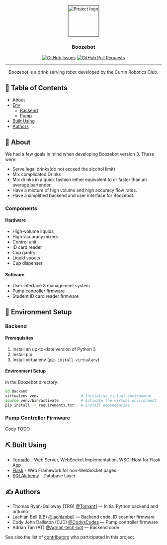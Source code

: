 <p align="center">
  <a href="" rel="noopener">
 <img height=100px src="https://user-images.githubusercontent.com/19360256/156537333-340bcb79-be3e-447a-8bd4-e26a77aff7da.svg" alt="Project logo"></a>
</p>

<h3 align="center">Boozebot</h3>

<div align="center">

<!--   [![Status](https://img.shields.io/badge/status-active-success.svg)]() -->
  [![GitHub Issues](https://img.shields.io/github/issues/curtinrobotics/Boozebot.svg)](https://github.com/curtinrobotics/Boozebot/issues)
  [![GitHub Pull Requests](https://img.shields.io/github/issues-pr/curtinrobotics/Boozebot.svg)](https://github.com/curtinrobotics/Boozebot/pulls)
<!--   [![License](https://img.shields.io/badge/license-MIT-blue.svg)](/LICENSE) -->

</div>

---

<p align="center"> Boozebot is a drink serving robot developed by the Curtin Robotics Club.
    <br>
</p>

## 📝 Table of Contents

- [About](#about)
- [Env](#env)
  - [Backend](#backend)
  - [Pump](#pump)
- [Built Using](#built_using)
- [Authors](#authors)

## 🧐 About <a name="about"></a>
We had a few goals in mind when developing Boozebot version 3. These were:
 - Serve legal drinks(do not exceed the alcohol limit)
 - Mix complicated Drinks
 - Mix drinks in a quick fashion either equivalent to or faster than an average bartender.
 - Have a mixture of high volume and high accuracy flow rates.
 - Have a simplified backend and user interface for Boozebot.

### Components
#### Hardware
- High-volume liquids
- High-accuracy mixers
- Control unit
- ID card reader
- Cup gantry
- Liquid spouts
- Cup dispenser

#### Software
- User interface & management system
- Pump controller firmware
- Student ID card reader firmware

## 🔧 Environment Setup <a name="env"></a>
### Backend <a name="backend"></a>
#### Prerequisites
1. Install an up-to-date version of Python 3
2. Install pip
3. Install virtualenv (`pip install virtualenv`)

#### Environment Setup
In the Boozebot directory:
```sh
cd Backend
virtualenv venv                   # Initialise virtual environment
source venv/bin/activate          # Activate the virtual environment
pip install -r requirements.txt   # Install dependencies
```

### Pump Controller Firmware <a name="pump"></a>
Cody TODO

## ⛏️ Built Using <a name = "built_using"></a>
- [Tornado](https://www.tornadoweb.org/) - Web Server, WebSocket Implementation, WSGI Host for Flask App
- [Flask](https://flask.palletsprojects.com) - Web Framework for non-WebSocket pages
- [SQLAlchemy](http://www.sqlalchemy.org) - Database Layer

## ✍️ Authors <a name = "authors"></a>
- Thomas Ryan-Galloway (TRG) [@Tomant1](https://github.com/Tomant1) &mdash; Initial Python backend and arduino
- Lachlan Bell (LB) [@lachlanbell](https://github.com/lachlanbell) &mdash; Backend code, ID scanner firmware
- Cody John Dalliston (CJD) [@CodysCodes](https://github.com/CodysCodes) &mdash; Pump controller firmware
- Adrian Tan (AT) [@Adrian-tech-bot](https://github.com/Adrian-tech-bot) &mdash; Backend code

See also the list of [contributors](https://github.com/curtinrobotics/Boozebot/contributors) who participated in this project.
